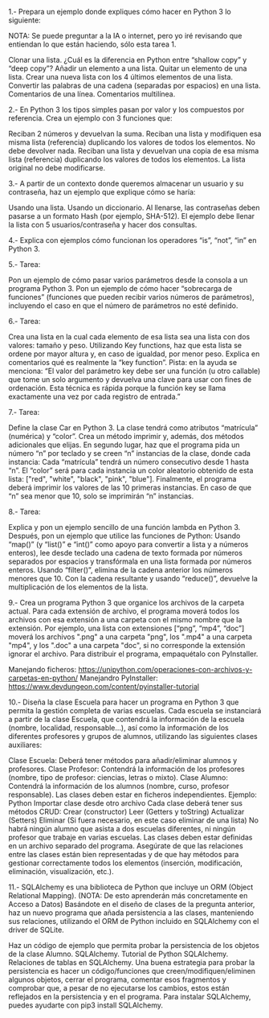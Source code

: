 1.- Prepara un ejemplo donde expliques cómo hacer en Python 3 lo siguiente:

NOTA: Se puede preguntar a la IA o internet, pero yo iré revisando que entiendan lo que están haciendo, sólo esta tarea 1.

Clonar una lista. ¿Cuál es la diferencia en Python entre “shallow copy” y “deep copy”? Añadir un elemento a una lista. Quitar un elemento de una lista. Crear una nueva lista con los 4 últimos elementos de una lista. Convertir las palabras de una cadena (separadas por espacios) en una lista. Comentarios de una línea. Comentarios multilínea.

2.- En Python 3 los tipos simples pasan por valor y los compuestos por referencia. Crea un ejemplo con 3 funciones que:

Reciban 2 números y devuelvan la suma. Reciban una lista y modifiquen esa misma lista (referencia) duplicando los valores de todos los elementos. No debe devolver nada. Reciban una lista y devuelvan una copia de esa misma lista (referencia) duplicando los valores de todos los elementos. La lista original no debe modificarse.

3.- A partir de un contexto donde queremos almacenar un usuario y su contraseña, haz un ejemplo que explique cómo se haría:

Usando una lista. Usando un diccionario. Al llenarse, las contraseñas deben pasarse a un formato Hash (por ejemplo, SHA-512). El ejemplo debe llenar la lista con 5 usuarios/contraseña y hacer dos consultas.

4.- Explica con ejemplos cómo funcionan los operadores “is”, “not”, “in” en Python 3.

5.- Tarea:

Pon un ejemplo de cómo pasar varios parámetros desde la consola a un programa Python 3. Pon un ejemplo de cómo hacer “sobrecarga de funciones” (funciones que pueden recibir varios números de parámetros), incluyendo el caso en que el número de parámetros no esté definido.

6.- Tarea:

Crea una lista en la cual cada elemento de esa lista sea una lista con dos valores: tamaño y peso. Utilizando Key functions, haz que esta lista se ordene por mayor altura y, en caso de igualdad, por menor peso. Explica en comentarios qué es realmente la “key function”. Pista: en la ayuda se menciona: “El valor del parámetro key debe ser una función (u otro callable) que tome un solo argumento y devuelva una clave para usar con fines de ordenación. Esta técnica es rápida porque la función key se llama exactamente una vez por cada registro de entrada.”

7.- Tarea:

Define la clase Car en Python 3. La clase tendrá como atributos “matrícula” (numérica) y “color”. Crea un método imprimir y, además, dos métodos adicionales que elijas. En segundo lugar, haz que el programa pida un número “n” por teclado y se creen “n” instancias de la clase, donde cada instancia: Cada “matrícula” tendrá un número consecutivo desde 1 hasta “n”. El “color” será para cada instancia un color aleatorio obtenido de esta lista: ["red", "white", "black", "pink", "blue"]. Finalmente, el programa deberá imprimir los valores de las 10 primeras instancias. En caso de que “n” sea menor que 10, solo se imprimirán “n” instancias.

8.- Tarea:

Explica y pon un ejemplo sencillo de una función lambda en Python 3. Después, pon un ejemplo que utilice las funciones de Python: Usando “map()” (y “list()” e “int()” como apoyo para convertir a lista y a números enteros), lee desde teclado una cadena de texto formada por números separados por espacios y transfórmala en una lista formada por números enteros. Usando “filter()”, elimina de la cadena anterior los números menores que 10. Con la cadena resultante y usando “reduce()”, devuelve la multiplicación de los elementos de la lista.

9.- Crea un programa Python 3 que organice los archivos de la carpeta actual. Para cada extensión de archivo, el programa moverá todos los archivos con esa extensión a una carpeta con el mismo nombre que la extensión. Por ejemplo, una lista con extensiones [“png”, “mp4”, “doc”] moverá los archivos ".png" a una carpeta "png", los ".mp4" a una carpeta "mp4", y los ".doc" a una carpeta "doc", si no corresponde la extensión ignorar el archivo. Para distribuir el programa, empaquétalo con PyInstaller.

Manejando ficheros: https://unipython.com/operaciones-con-archivos-y-carpetas-en-python/ Manejandro PyInstaller: https://www.devdungeon.com/content/pyinstaller-tutorial

10.- Diseña la clase Escuela para hacer un programa en Python 3 que permita la gestión completa de varias escuelas. Cada escuela se instanciará a partir de la clase Escuela, que contendrá la información de la escuela (nombre, localidad, responsable...), así como la información de los diferentes profesores y grupos de alumnos, utilizando las siguientes clases auxiliares:

Clase Escuela: Deberá tener métodos para añadir/eliminar alumnos y profesores. Clase Profesor: Contendrá la información de los profesores (nombre, tipo de profesor: ciencias, letras o mixto). Clase Alumno: Contendrá la información de los alumnos (nombre, curso, profesor responsable). Las clases deben estar en ficheros independientes. Ejemplo: Python Importar clase desde otro archivo Cada clase deberá tener sus métodos CRUD: Crear (constructor) Leer (Getters y toString) Actualizar (Setters) Eliminar (Si fuera necesario, en este caso eliminar de una lista) No habrá ningún alumno que asista a dos escuelas diferentes, ni ningún profesor que trabaje en varias escuelas. Las clases deben estar definidas en un archivo separado del programa. Asegúrate de que las relaciones entre las clases están bien representadas y de que hay métodos para gestionar correctamente todos los elementos (inserción, modificación, eliminación, visualización, etc.).

11.- SQLAlchemy es una biblioteca de Python que incluye un ORM (Object Relational Mapping). (NOTA: De esto aprenderán más concretamente en Acceso a Datos) Basándote en el diseño de clases de la pregunta anterior, haz un nuevo programa que añada persistencia a las clases, manteniendo sus relaciones, utilizando el ORM de Python incluido en SQLAlchemy con el driver de SQLite.

Haz un código de ejemplo que permita probar la persistencia de los objetos de la clase Alumno. SQLAlchemy. Tutorial de Python SQLAlchemy. Relaciones de tablas en SQLAlchemy. Una buena estrategia para probar la persistencia es hacer un código/funciones que creen/modifiquen/eliminen algunos objetos, cerrar el programa, comentar esos fragmentos y comprobar que, a pesar de no ejecutarse los cambios, estos están reflejados en la persistencia y en el programa. Para instalar SQLAlchemy, puedes ayudarte con pip3 install SQLAlchemy.
